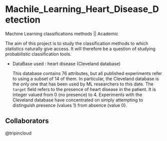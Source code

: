 # Machile_Learning_Heart_Disease_Detection
Machine Learning classifications methods || Academic

The aim of this project is to study the classification methods to which statistics naturally give access. It will therefore be a question of studying probabilistic classification tools.


- DataBase used : heart disease (Cleveland database)

    This database contains 76 attributes, but all published experiments refer to using a subset of 14 of them. In particular, the Cleveland database is the only one that has been used by ML researchers to this date.     The `target` field refers to the presence of heart disease in the patient. It is integer valued from 0 (no presence) to 4. Experiments with the Cleveland database have concentrated on simply attempting to distinguish presence (values 1) from absence (value 0). 

## Collaborators
@tripincloud

